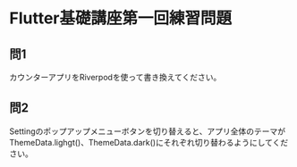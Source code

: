 # Flutter基礎講座第一回練習問題




## 問1

カウンターアプリをRiverpodを使って書き換えてください。

## 問2

Settingのポップアップメニューボタンを切り替えると、アプリ全体のテーマがThemeData.lighgt()、ThemeData.dark()にそれぞれ切り替わるようにしてください。
